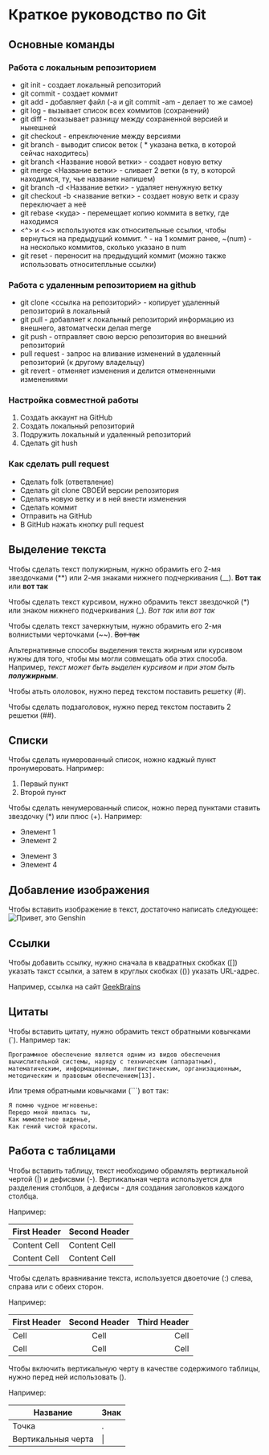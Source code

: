 # Краткое руководство по Git
## Основные команды
### Работа с локальным репозиторием
* git init - создает локальный репозиторий
* git commit - создает коммит
* git add - добавляет файл (-a и git commit -am - делает то же самое)
* git log - вызывает список всех коммитов (сохранений)
* git diff - показывает разницу между сохраненной версией и нынешней
* git checkout - епреключение между версиями
* git branch - выводит список веток ( * указана ветка, в которой сейчас находитесь)
* git branch <Название новой ветки> - создает новую ветку
* git merge <Название ветки> - сливает 2 ветки (в ту, в которой находимся, ту, чье название напишем)
* git branch -d <Название ветки> - удаляет ненужную ветку
* git checkout -b <название ветки> - создает новую ветк и сразу переключает а неё
* git rebase <куда> - перемещает копию коммита в ветку, где находимся
* <^> и <~> используются как относительные ссылки, чтобы вернуться на предыдущий коммит. ^ - на 1 коммит ранее, ~(num) - на несколько коммитов, сколько указано в num
* git reset - переносит на предыдущий коммит (можно также использовать относитепльные ссылки)

### Работа с удаленным репозиторием на github
* git clone <ссылка на репозиторий> - копирует удаленный репозиторий в локальный
* git pull - добавляет к локальный репозиторий информацию из внешнего, автоматчески делая merge
* git push - отправляет свою версю репозитория во внешний репозиторий
* pull request - запрос на вливание изменений в удаленный репозиторий (к другому владельцу)
* git revert - отменяет изменения и делится отмененными изменениями

### Настройка совместной работы
1. Создать аккаунт на GitHub
2. Создать локальный репозиторий
3. Подружить локальный и удаленный репозиторий
4. Сделать git hush 

### Как сделать pull request
* Сделать folk (ответвление)
* Сделать git clone СВОЕЙ версии репозитория
* Сделать новую ветку и в ней внести изменения
* Сделать коммит
* Отправить на GitHub
* В GitHub нажать кнопку pull request

## Выделение текста
Чтобы сделать текст полужирным, нужно обрамить его 2-мя звездочками (**) или 2-мя знаками нижнего подчеркивания (__). **Вот так** или __вот так__

Чтобы сделать текст курсивом, нужно обрамить текст звездочкой (*) или знаком нижнего подчеркивания (_). *Вот так* или _вот так_

Чтобы сделать текст зачеркнутым, нужно обрамить его 2-мя волнистыми черточками (~~). ~~Вот так~~

Альтернативные способы выделения текста жирным или курсивом нужны для того, чтобы мы могли совмещать оба этих способа. Например, _текст может быть выделен курсивом и при этом быть **полужирным**_. 

Чтобы атьть ололовок, нужно перед текстом поставить решетку (#).

Чтобы сделать подзаголовок, нужно перед текстом поставить 2 решетки (##).

## Списки 

Чтобы сделать нумерованный список, ножно каджый пункт пронумеровать. Например:
1. Первый пункт
2. Второй пункт

Чтобы сделать ненумерованный список, ножно перед пунктами ставить звездочку (*) или плюс (+). Например:
* Элемент 1
* Элемент 2
+ Элемент 3
+ Элемент 4

## Добавление изображения
Чтобы вставить изображение в текст, достаточно написать следующее:
![Привет, это Genshin](Gensh.jpg)

## Ссылки
Чтобы добавить ссылку, нужно сначала в квадратных скобках ([]) указать такст ссылки, а затем в круглых скобках (()) указать URL-адрес.

Например, ссылка на сайт [GeekBrains](https://gb.ru/)

## Цитаты
Чтобы вставить цитату, нужно обрамить текст обратными ковычками (`).
Например так:

`Программное обеспечение является одним из видов обеспечения вычислительной системы, наряду с техническим (аппаратным), математическим, информационным, лингвистическим, организационным, методическим и правовым обеспечением[13]. `

Или тремя обратными ковычками (```) вот так:

```
Я помню чудное мгновенье:
Передо мной явилась ты,
Как мимолетное виденье,
Как гений чистой красоты.
```

## Работа с таблицами
Чтобы вставить таблицу, текст необходимо обрамлять вертикальной чертой (|) и дефисвми (-). Вертикальная черта используется для разделения столбцов, а дефисы - для создания заголовков каждого столбца.

Например:

| First Header | Second Header |
| --- | --- |
| Content Cell | Content Cell |
| Content Cell | Content Cell |

Чтобы сделать вравнивание текста, используется двоеточие (:) слева, справа или с обеих сторон.

Например:

| First Header | Second Header | Third Header |
| :--- | :---: | ---: |
| Cell | Cell | Cell |
| Cell | Cell | Cell |

Чтобы включить вертикальную черту в качестве содержимого таблицы, нужно перед ней использовать (\).

Например:

| Название | Знак |
| --- | --- |
| Точка | . |
| Вертикальныя черта | \| |